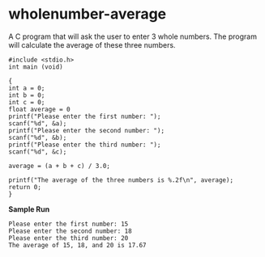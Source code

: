 # wholenumber-average
A C program that will ask the user to enter 3 whole numbers. The program will calculate the average of these three numbers.


    #include <stdio.h> 
    int main (void)

    {
    int a = 0;
    int b = 0;
    int c = 0;
    float average = 0 
    printf("Please enter the first number: ");
    scanf("%d", &a);
    printf("Please enter the second number: ");
    scanf("%d", &b);
    printf("Please enter the third number: ");
    scanf("%d", &c);

    average = (a + b + c) / 3.0;

    printf("The average of the three numbers is %.2f\n", average);
    return 0;
    }

**Sample Run**

    Please enter the first number: 15
    Please enter the second number: 18
    Please enter the third number: 20
    The average of 15, 18, and 20 is 17.67
